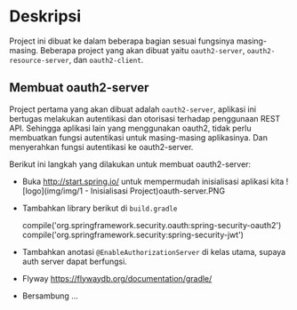 # Deskripsi
Project ini dibuat ke dalam beberapa bagian sesuai fungsinya masing-masing. Beberapa project yang akan dibuat yaitu `oauth2-server`, `oauth2-resource-server`, dan `oauth2-client`.

## Membuat oauth2-server
Project pertama yang akan dibuat adalah `oauth2-server`, aplikasi ini bertugas melakukan autentikasi dan otorisasi terhadap penggunaan REST API. Sehingga aplikasi lain yang menggunakan oauth2, tidak perlu membuatkan fungsi autentikasi untuk masing-masing aplikasinya. Dan menyerahkan fungsi autentikasi ke oauth2-server.

Berikut ini langkah yang dilakukan untuk membuat oauth2-server:
- Buka http://start.spring.io/ untuk mempermudah inisialisasi aplikasi kita
![logo](img/img/1 - Inisialisasi Project)oauth-server.PNG
- Tambahkan library berikut di `build.gradle`

    compile('org.springframework.security.oauth:spring-security-oauth2') <br/>
    compile('org.springframework.security:spring-security-jwt')
- Tambahkan anotasi `@EnableAuthorizationServer` di kelas utama, supaya auth server dapat berfungsi.
- Flyway https://flywaydb.org/documentation/gradle/
- Bersambung ...
